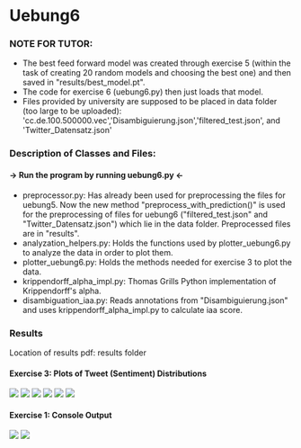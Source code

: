 # Uebung6

### NOTE FOR TUTOR:
- The best feed forward model was created through exercise 5 (within the task of creating 20 random models and choosing the best one)
and then saved in "results/best_model.pt".
- The code for exercise 6 (uebung6.py) then just loads that model.
- Files provided by university are supposed to be placed in data folder (too large to be uploaded): 'cc.de.100.500000.vec','Disambiguierung.json','filtered_test.json', and 'Twitter_Datensatz.json' 

### Description of Classes and Files:

#### -> Run the program by running uebung6.py <-

- preprocessor.py:
Has already been used for preprocessing the files for uebung5.
Now the new method "preprocess_with_prediction()" is used for 
the preprocessing of files for uebung6 ("filtered_test.json" and "Twitter_Datensatz.json")
which lie in the data folder. Preprocessed files are in "results".
- analyzation_helpers.py:
  Holds the functions used by plotter_uebung6.py to analyze the data in order to plot them.
- plotter_uebung6.py:
  Holds the methods needed for exercise 3 to plot the data.
- krippendorff_alpha_impl.py:
  Thomas Grills Python implementation of Krippendorff's alpha.
- disambiguation_iaa.py:
  Reads annotations from "Disambiguierung.json" and uses krippendorff_alpha_impl.py to calculate iaa score.
  
  
### Results
Location of results pdf: results folder
#### Exercise 3: Plots of Tweet (Sentiment) Distributions
![](results/results_jpeg_format/result/Uebung6_Statistiken.jpg)
![](results/results_jpeg_format/result/Uebung6_Statistiken-2.jpg)
![](results/results_jpeg_format/result/Uebung6_Statistiken-3.jpg)
![](results/results_jpeg_format/result/Uebung6_Statistiken-4.jpg)
![](results/results_jpeg_format/result/Uebung6_Statistiken-5.jpg)
![](results/results_jpeg_format/result/Uebung6_Statistiken-6.jpg)

#### Exercise 1: Console Output
![](results/results_jpeg_format/Uebung6_Output_Aufgabe1-bilder/0001.jpg)
![](results/results_jpeg_format/Uebung6_Output_Aufgabe1-bilder/0002.jpg)
